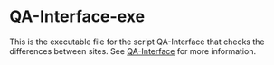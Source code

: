 # QA-Interface-exe

This is the executable file for the script QA-Interface that checks the differences between sites. 
See [QA-Interface](https://github.com/k47ma/QA-Interface) for more information.
